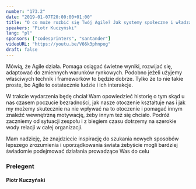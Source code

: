 ```yaml
---
number: "173.2"
date: "2019-01-07T20:00:00+01:00"
title: "O co może rozbić się Twój Agile? Jak systemy społeczne i władza wpływają na nas i nasze zespoły."
speakers: "Piotr Kuczyński"
lang: "pl"
sponsors: ["codesprinters", "santander"]
videoURL: "https://youtu.be/V66k3phnpog"
draft: false
---
```


Mówią, że Agile działa. Pomaga osiągać świetne wyniki, rozwijać się, adaptować do zmiennych warunków rynkowych. Podobno jeżeli użyjemy właściwych technik i frameworków to będzie dobrze. Tylko że to nie takie proste, bo Agile to ostatecznie ludzie i ich interakcje.

W trakcie wydarzenia będę chciał Wam opowiedzieć historię o tym skąd u nas czasem poczucie bezradności, jak nasze otoczenie kształtuje nas i jak my możemy skutecznie na nie wpływać na to otoczenie i pomagać innym znaleźć wewnętrzną motywację, żeby innym też się chciało. Podróż zaczniemy od sytuacji zespołu i z biegiem czasu dotrzemy na szerokie wody relacji w całej organizacji.

Mam nadzieję, że znajdziecie inspirację do szukania nowych sposobów lepszego zrozumienia i uporządkowania świata żebyście mogli bardziej świadomie podejmować działania prowadzące Was do celu

### Prelegent

#### Piotr Kuczyński